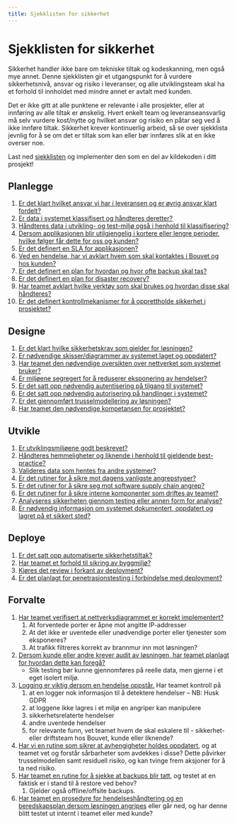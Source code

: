 ```yaml
--- 
title: Sjekklisten for sikkerhet
---
```


# Sjekklisten for sikkerhet
Sikkerhet handler ikke bare om tekniske tiltak og kodeskanning, men også mye annet. Denne sjekklisten gir et utgangspunkt for å vurdere sikkerhetsnivå, ansvar og risiko i leveranser, og alle utviklingsteam skal ha et forhold til innholdet med mindre annet er avtalt med kunden. 

Det er ikke gitt at alle punktene er relevante i alle prosjekter, eller at innføring av alle tiltak er ønskelig. Hvert enkelt team og leveranseansvarlig må selv vurdere kost/nytte og hvilket ansvar og risiko en påtar seg ved å ikke innføre tiltak. Sikkerhet krever kontinuerlig arbeid, så se over sjekklista jevnlig for å se om det er tiltak som kan eller bør innføres slik at en ikke overser noe. 

Last ned [sjekklisten](https://raw.githubusercontent.com/bouvet/sikkerhet.bouvet.no/main/docs/checklist.md) og implementer den som en del av kildekoden i ditt prosjekt!

## Planlegge
1.	[Er det klart hvilket ansvar vi har i leveransen og er øvrig ansvar klart fordelt?](./01_planlegge/01_ansvarsfordeling.md)
2.	[Er data i systemet klassifisert og håndteres deretter?](./01_planlegge/02_data_og_klassifisering.md#klassifisering)
3.	[Håndteres data i utvikling- og test-miljø også i henhold til klassifisering?](./01_planlegge/02_data_og_klassifisering.md#data-til-bruk-under-utvikling-og-testing)
4.	[Dersom applikasjonen blir utilgjengelig i kortere eller lengre perioder, hvilke følger får dette for oss og kunden?](./01_planlegge/03_business_continuity.md)     
5.	[Er det definert en SLA for applikasjonen?](./01_planlegge/03_business_continuity.md#kundens-forventninger)
6.	[Ved en hendelse, har vi avklart hvem som skal kontaktes i Bouvet og hos kunden?](./01_planlegge/03_business_continuity.md#håndtering-av-hendelser)
7.	[Er det definert en plan for hvordan og hvor ofte backup skal tas?](./01_planlegge/03_business_continuity.md#backup)
8.	[Er det definert en plan for disaster recovery?](/01_planlegge/03_business_continuity.md#disaster-recovery)
9.	[Har teamet avklart hvilke verktøy som skal brukes og hvordan disse skal håndteres?](./01_planlegge/04_verktoy_og_bruk.md)
10. [Er det definert kontrollmekanismer for å opprettholde sikkerhet i prosjektet?](./01_planlegge/05_sikkerhetsgater.md) 

## Designe
1.	[Er det klart hvilke sikkerhetskrav som gjelder for løsningen?](./02_designe/01_sikkerhetskrav.md) 
2.	[Er nødvendige skisser/diagrammer av systemet laget og oppdatert?](./02_designe/02_systemskisser.md)
3.	[Har teamet den nødvendige oversikten over nettverket som systemet bruker?](./02_designe/02a_network.md)
4.	[Er miljøene segregert for å reduserer eksponering av hendelser?](./02_designe/03_segregering.md) 
5.	[Er det satt opp nødvendig autentisering på tilgang til systemet?](./02_designe/04_autentisering.md#autentisering)
6.	[Er det satt opp nødvendig autorisering på handlinger i systemet?](./02_designe/04_autentisering.md#autorisering) 
7.	[Er det gjennomført trusselmodellering av løsningen?](./02_designe/05_trusselmodellering.md)
8.	[Har teamet den nødvendige kompetansen for prosjektet?](./02_designe/06_kompetanseheving.md)

## Utvikle
1.	[Er utviklingsmiljøene godt beskrevet?](./03_utvikle/01_utviklingsmiljoer.md) 
2.	[Håndteres hemmeligheter og liknende i henhold til gjeldende best-practice?](./03_utvikle/02_secrets.md) 
3.	[Valideres data som hentes fra andre systemer?](./03_utvikle/03_datavalidering.md) 
4.	[Er det rutiner for å sikre mot dagens vanligste angrepstyper?](./03_utvikle/04_sikkerhetspraksiser.md)
5.	[Er det rutiner for å sikre seg mot software supply chain angrep?](./03_utvikle/05_software_supply_chain.md)
6.	[Er det rutiner for å sikre interne komponenter som driftes av teamet?](./03_utvikle/06_interne_komponenter.md)
7.	[Analyseres sikkerheten gjennom testing eller annen form for analyse?](./03_utvikle/08_sikkerhetstesting.md)
8.	[Er nødvendig informasjon om systemet dokumentert, oppdatert og lagret på et sikkert sted?](./03_utvikle/09_dokumentasjon.md)

## Deploye
1.	[Er det satt opp automatiserte sikkerhetstiltak?](./04_deploye/01_cicd.md) 
2.  [Har teamet et forhold til sikring av byggmiljø?](./04_deploye/02_bygg.md)
3.  [Kjøres det review i forkant av deployment?](./04_deploye/03_deploy.md)
4.	[Er det planlagt for penetrasjonstesting i forbindelse med deployment?](./04_deploye/04_pentesting.md) 

## Forvalte
1.	[Har teamet verifisert at nettverksdiagrammet er korrekt implementert?](./05_forvalte/01_verifisering_av_design.md)
    1.	At forventede porter er åpne mot angitte IP-addresser
    2.	At det ikke er uventede eller unødvendige porter eller tjenester som eksponeres? 
    3.	At trafikk filtreres korrekt av brannmur inn mot løsningen? 
2.	[Dersom kunde eller andre krever audit av løsningen, har teamet planlagt for hvordan dette kan foregå?](./05_forvalte/02_audit.md) 
    * Slik testing bør kunne gjennomføres på reelle data, men gjerne i et eget isolert miljø. 
3.	[Logging er viktig dersom en hendelse oppstår.](./05_forvalte/03_logging_monitorering.md) Har teamet kontroll på 
    1.	at en logger nok informasjon til å detektere hendelser – NB: Husk GDPR
    2.	at loggene ikke lagres i et miljø en angriper kan manipulere 
    4.	sikkerhetsrelaterte hendelser
    5.	andre uventede hendelser
    6.  for relevante funn, vet teamet hvem de skal eskalere til - sikkerhet- eller driftsteam hos Bouvet, kunde eller liknende?
4.	[Har vi en rutine som sikrer at avhengigheter holdes oppdatert](./05_forvalte/04_forvaltning_avhengigheter.md), og at teamet vet og forstår sårbarheter som avdekkes i disse? Dette påvirker trusselmodellen samt residuell risiko, og kan tvinge frem aksjoner for å ta ned risiko. 
5.	[Har teamet en rutine for å sjekke at backups blir tatt](./05_forvalte/05_preparedness.md), og testet at en faktisk er i stand til å restore ved behov? 
    1.	Gjelder også offline/offsite backups. 
6.	[Har teamet en prosedyre for hendelseshåndtering og en beredskapsplan dersom løsningen angripes](./05_forvalte/06_incident_response.md) eller går ned, og har denne blitt testet ut internt i teamet eller med kunde? 
